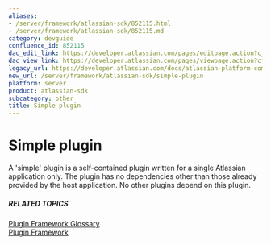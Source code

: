 ```yaml
---
aliases:
- /server/framework/atlassian-sdk/852115.html
- /server/framework/atlassian-sdk/852115.md
category: devguide
confluence_id: 852115
dac_edit_link: https://developer.atlassian.com/pages/editpage.action?cjm=wozere&pageId=852115
dac_view_link: https://developer.atlassian.com/pages/viewpage.action?cjm=wozere&pageId=852115
legacy_url: https://developer.atlassian.com/docs/atlassian-platform-common-components/plugin-framework/plugin-framework-glossary/simple-plugin-glossary-entry
new_url: /server/framework/atlassian-sdk/simple-plugin
platform: server
product: atlassian-sdk
subcategory: other
title: Simple plugin
---
```

# Simple plugin

A 'simple' plugin is a self-contained plugin written for a single Atlassian application only. The plugin has no dependencies other than those already provided by the host application. No other plugins depend on this plugin.

##### RELATED TOPICS

<a href="/pages/createpage.action?spaceKey=PLUGINFRAMEWORK&amp;title=Plugin+Framework+Glossary" class="createlink">Plugin Framework Glossary</a>  
[Plugin Framework](https://developer.atlassian.com/display/PLUGINFRAMEWORK/Plugin+Framework)

















































































































































































